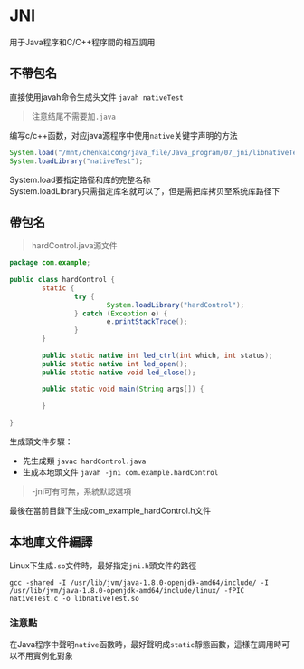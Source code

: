 # **JNI**

用于Java程序和C/C++程序間的相互調用


## **不帶包名**
直接使用javah命令生成头文件  `javah nativeTest`  
> 注意结尾不需要加`.java` 

编写c/c++函数，对应java源程序中使用`native`关键字声明的方法

```java
System.load("/mnt/chenkaicong/java_file/Java_program/07_jni/libnativeTest.so");
System.loadLibrary("nativeTest");
```
System.load要指定路径和库的完整名称  
System.loadLibrary只需指定库名就可以了，但是需把库拷贝至系统库路径下  


## **帶包名**
> hardControl.java源文件
```java
package com.example;                                             
                                                                 
public class hardControl {                                       
        static {                                                 
                try {                                            
                        System.loadLibrary("hardControl");       
                } catch (Exception e) {                          
                        e.printStackTrace();                     
                }                                                
        }                                                        
                                                                 
        public static native int led_ctrl(int which, int status);
        public static native int led_open();                     
        public static native void led_close();                   
                                                                 
        public static void main(String args[]) {                 
                                                                 
        }                                                        
                                                                 
}                                                                
```
生成頭文件步驟：  
- 先生成類  `javac hardControl.java`
- 生成本地頭文件  `javah -jni com.example.hardControl`  
> -jni可有可無，系統默認選項  


最後在當前目錄下生成com_example_hardControl.h文件 


## **本地庫文件編譯**  
Linux下生成`.so`文件時，最好指定`jni.h`頭文件的路徑
``` 
gcc -shared -I /usr/lib/jvm/java-1.8.0-openjdk-amd64/include/ -I /usr/lib/jvm/java-1.8.0-openjdk-amd64/include/linux/ -fPIC nativeTest.c -o libnativeTest.so                                              
```


### 注意點 
在Java程序中聲明`native`函數時，最好聲明成`static`靜態函數，這樣在調用時可以不用實例化對象


